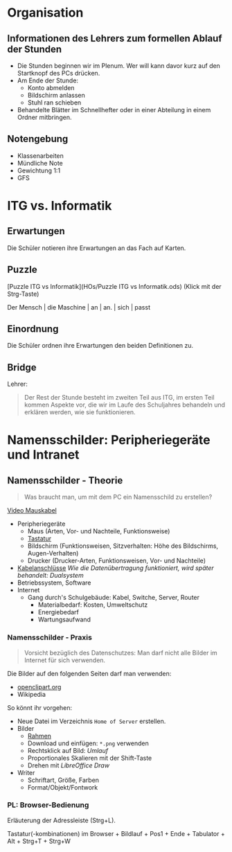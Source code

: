 Organisation
============

## Informationen des Lehrers zum formellen Ablauf der Stunden

* Die Stunden beginnen wir im Plenum. Wer will kann davor kurz auf den Startknopf des PCs drücken.
* Am Ende der Stunde:
    * Konto abmelden
    * Bildschirm anlassen
    * Stuhl ran schieben
* Behandelte Blätter im Schnellhefter oder in einer Abteilung in einem Ordner mitbringen.

## Notengebung
* Klassenarbeiten
* Mündliche Note
* Gewichtung 1:1
* GFS


ITG vs. Informatik
==================

## Erwartungen
Die Schüler notieren ihre Erwartungen an das Fach auf Karten.

## Puzzle
[Puzzle ITG vs Informatik](HOs/Puzzle ITG vs Informatik.ods) (Klick mit der Strg-Taste)

Der Mensch | die Maschine | an | an. | sich | passt

## Einordnung
Die Schüler ordnen ihre Erwartungen den beiden Definitionen zu.

## Bridge

Lehrer:

> Der Rest der Stunde besteht im zweiten Teil aus ITG, im ersten Teil kommen Aspekte vor, die wir im Laufe des Schuljahres behandeln und erklären werden, wie sie funktionieren.


Namensschilder: Peripheriegeräte und Intranet
=============================================

## Namensschilder - Theorie

> Was braucht man, um mit dem PC ein Namensschild zu erstellen?

[Video Mauskabel](https://www.youtube.com/watch?v=WENSiwR6IoY)

* Peripheriegeräte
    * Maus (Arten, Vor- und Nachteile, Funktionsweise)
    * [Tastatur]
    * Bildschirm (Funktionsweisen, Sitzverhalten: Höhe des Bildschirms, Augen-Verhalten)
    * Drucker (Drucker-Arten, Funktionsweisen, Vor- und Nachteile)
* [Kabelanschlüsse] *Wie die Datenübertragung funktioniert, wird später behandelt: Dualsystem*
* Betriebssystem, Software
* Internet
    * Gang durch's Schulgebäude: Kabel, Switche, Server, Router
        * Materialbedarf: Kosten, Umweltschutz
        * Energiebedarf
        * Wartungsaufwand

[Tastatur]: https://upload.wikimedia.org/wikipedia/commons/thumb/b/b0/German-T2-Keyboard-Prototype-May-2012.jpg/1024px-German-T2-Keyboard-Prototype-May-2012.jpg
[Kabelanschlüsse]: http://www.computerbild.de/fotos/USB-Stecker-und-die-wichtigsten-externen-PC-Anschluesse-4402031.html#1


### Namensschilder - Praxis
> Vorsicht bezüglich des Datenschutzes: Man darf nicht alle Bilder im Internet für sich verwenden.

Die Bilder auf den folgenden Seiten darf man verwenden:
* [openclipart.org](https://openclipart.org/)
* Wikipedia

<!-- ToDo: Auf welchen Internetseiten gibt es noch Bilder, die man verwenden darf? -->

So könnt ihr vorgehen:

* Neue Datei im Verzeichnis `Home of Server` erstellen.
* Bilder
    * [Rahmen](https://openclipart.org/search/?query=border)
    * Download und einfügen: `*.png` verwenden
    * Rechtsklick auf Bild: *Umlauf*
    * Proportionales Skalieren mit der Shift-Taste
    * Drehen mit *LibreOffice Draw*
* Writer
    * Schriftart, Größe, Farben
    * Format/Objekt/Fontwork


### PL: Browser-Bedienung

Erläuterung der Adressleiste (Strg+L).

Tastatur(-kombinationen) im Browser
    + Bildlauf
    + Pos1
    + Ende
    + Tabulator
    + Alt
    + Strg+T
    + Strg+W
